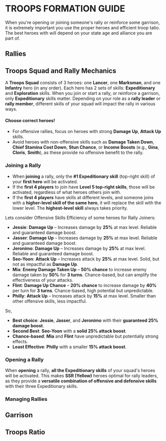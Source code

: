 # TROOPS FORMATION GUIDE
When you're opening or joining someone's rally or reinforce some garrison, it is extremely important you use the proper heroes and efficient troop tatio. The best heroes with will depend on your state age and alliance you are part of.

## Rallies

## **Troops Squad and Rally Mechanics**

A **Troops Squad** consists of 3 heroes: one **Lancer**, one **Marksman**, and one **Infantry** hero (in any order). Each hero has 2 sets of skills: **Expeditionary** and **Exploration** skills. When you join or start a rally, or reinforce a garrison, only **Expeditionary** skills matter. Depending on your role as a **rally leader** or **rally member**, different skills of your squad will impact the rally in various ways. 

#### Choose correct heroes!
- For offensive rallies, focus on heroes with strong **Damage Up**, **Attack Up** skills.
- Avoid heroes with non-offensive skills such as **Damage Taken Down**, **Chief Stamina Cost Down**, **Stun Chance**, or **Income Boosts** (e.g., **Gina**, **Cloris**, **Smith**), as these provide no offensive benefit to the rally.

### **Joining a Rally**
- When **joining** a rally, only the **#1 Expeditionary skill** (top-right skill) of your **first hero** will be activated.
- If the **first 4 players** to join have **Level 5 top-right skills**, those will be activated, regardless of what heroes others join with.
- If the **first 4 players** have skills at different levels, and someone joins with a **higher-level skill of the same hero**, it will replace the skill with the lower level. The **highest-level skill** always takes priority.

Lets consider Offensive Skills Efficiency of some heroes for Rally Joiners:
- **Jessie**: **Damage Up** – Increases damage by **25%** at max level. Reliable and guaranteed damage boost.  
- **Jasser**: **Damage Up** – Increases damage by **25%** at max level. Reliable and guaranteed damage boost.  
- **Jeronimo**: **Damage Up** – Increases damage by **25%** at max level. Reliable and guaranteed damage boost.  
- **Seo-Yoon**: **Attack Up** – Increases attack by **25%** at max level. Solid, but not as impactful as **Damage Up**.  
- **Mia**: **Enemy Damage Taken Up** – **50% chance** to increase enemy damage taken by **50%** for **3 turns**. Chance-based, but can amplify the effectiveness of your attacks.  
- **Flint**: **Damage Up Chance** – **20% chance** to increase damage by **40%** per turn for **3 turns**. Chance-based, high potential but unpredictable.  
- **Philly**: **Attack Up** – Increases attack by **15%** at max level. Smaller than other offensive skills, less impactful.

So,
- **Best choice**: **Jessie**, **Jasser**, and **Jeronimo** with their **guaranteed 25% damage boost**.  
- **Second Best**: **Seo-Yoon** with a **solid 25% attack boost**.  
- **Chance-based**: **Mia** and **Flint** have unpredictable but potentially strong effects.  
- **Least Effective**: **Philly** with a smaller **15% attack boost**.


### **Opening a Rally**
When **opening** a rally, **all the Expeditionary skills** of your squad's heroes will be activated. This makes **SSR (Yellow)** heroes optimal for rally leaders, as they provide a **versatile combination of offensive and defensive skills** with their three Expeditionary skills.

### Managing Rallies

## Garrison

## Troops Ratio
